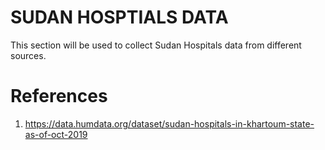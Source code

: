 # SUDAN HOSPTIALS DATA 

This section will be used to collect Sudan Hospitals data from different sources.




# References
1. https://data.humdata.org/dataset/sudan-hospitals-in-khartoum-state-as-of-oct-2019
